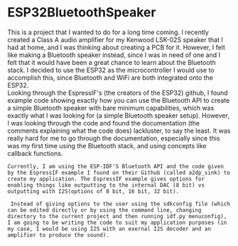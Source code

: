 # ESP32BluetoothSpeaker  
This is a project that I wanted to do for a long time coming. I recently created a Class A audio amplifier for my Kenwood LSK-02S speaker that I had at home, and I was thinking about creating a PCB for it. However, I felt like making a Bluetooth speaker instead, since I was in need of one and I felt that it would have been a great chance to learn about the Bluetooth stack. I decided to use the ESP32 as the microcontroller I would use to accomplish this, since Bluetooth and WiFi are both integrated onto the ESP32.    
    Looking through the EspressIF's (the creators of the ESP32) github, I found example code showing exactly how you can use the Bluetooth API to create a simple Bluetooth speaker with bare minimum capabilities, which was exactly what I was looking for (a simple Bluetooth speaker setup). However, I was looking through the code and found the documentation (the comments explaining what the code does) lackluster, to say the least. It was really hard for me to go through the documentation, especially since this was my first time using the Bluetooth stack, and using concepts like callback functions.  
    
    Currently, I am using the ESP-IDF'S Bluetooth API and the code given by the EspressIF example I found on their Github (called a2dp_sink) to create my application. The EspressIF example gives options for enabling things like outputting to the internal DAC (8 bit) vs outputting with I2S(options of 8 bit, 16 bit, 32 bit).  
     
     Instead of giving options to the user using the sdkconfig file (which can be edited directly or by using the command line, changing directory to the current project and then running idf.py menuconfig), I am going to be writing the code to suit my application purposes (in my case, I would be using I2S with an exernal I2S decoder and an amplifier to produce the sound). 
